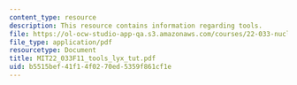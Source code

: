 ```yaml
---
content_type: resource
description: This resource contains information regarding tools.
file: https://ol-ocw-studio-app-qa.s3.amazonaws.com/courses/22-033-nuclear-systems-design-project-fall-2011/b5515bef41f14f0270ed5359f861cf1e_MIT22_033F11_tools_lyx_tut.pdf
file_type: application/pdf
resourcetype: Document
title: MIT22_033F11_tools_lyx_tut.pdf
uid: b5515bef-41f1-4f02-70ed-5359f861cf1e
---
```

